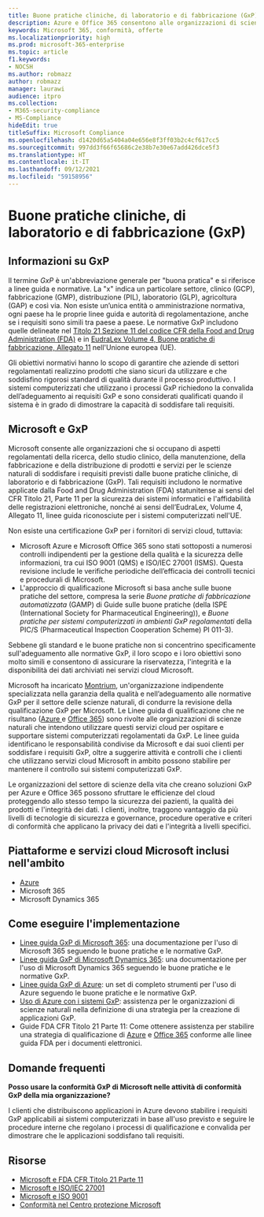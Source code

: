 ```yaml
---
title: Buone pratiche cliniche, di laboratorio e di fabbricazione (GxP)
description: Azure e Office 365 consentono alle organizzazioni di scienze della vita di soddisfare i requisiti normativi GxP.
keywords: Microsoft 365, conformità, offerte
ms.localizationpriority: high
ms.prod: microsoft-365-enterprise
ms.topic: article
f1.keywords:
- NOCSH
ms.author: robmazz
author: robmazz
manager: laurawi
audience: itpro
ms.collection:
- M365-security-compliance
- MS-Compliance
hideEdit: true
titleSuffix: Microsoft Compliance
ms.openlocfilehash: d1420d65a5404a04e656e8f3ff03b2c4cf617cc5
ms.sourcegitcommit: 997dd3f66f65686c2e38b7e30e67add426dce5f3
ms.translationtype: HT
ms.contentlocale: it-IT
ms.lasthandoff: 09/12/2021
ms.locfileid: "59158956"
---
```

# <a name="good-clinical-laboratory-and-manufacturing-practices-gxp"></a>Buone pratiche cliniche, di laboratorio e di fabbricazione (GxP)

## <a name="about-gxp"></a>Informazioni su GxP

Il termine *GxP* è un'abbreviazione generale per "buona pratica" e si riferisce a linee guida e normative. La "x" indica un particolare settore, clinico (GCP), fabbricazione (GMP), distribuzione (PIL), laboratorio (GLP), agricoltura (GAP) e così via. Non esiste un’unica entità o amministrazione normativa, ogni paese ha le proprie linee guida e autorità di regolamentazione, anche se i requisiti sono simili tra paese a paese. Le normative GxP includono quelle delineate nel [Titolo 21 Sezione 11 del codice CFR della Food and Drug Administration (FDA)](https://aka.ms/FDA-CFR) e in [EudraLex Volume 4, Buone pratiche di fabbricazione, Allegato 11](https://ec.europa.eu/health/documents/eudralex/vol-4_en) nell'Unione europea (UE).

Gli obiettivi normativi hanno lo scopo di garantire che aziende di settori regolamentati realizzino prodotti che siano sicuri da utilizzare e che soddisfino rigorosi standard di qualità durante il processo produttivo. I sistemi computerizzati che utilizzano i processi GxP richiedono la convalida dell’adeguamento ai requisiti GxP e sono considerati qualificati quando il sistema è in grado di dimostrare la capacità di soddisfare tali requisiti.

## <a name="microsoft-and-gxp"></a>Microsoft e GxP

Microsoft consente alle organizzazioni che si occupano di aspetti regolamentati della ricerca, dello studio clinico, della manutenzione, della fabbricazione e della distribuzione di prodotti e servizi per le scienze naturali di soddisfare i requisiti previsti dalle buone pratiche cliniche, di laboratorio e di fabbricazione (GxP). Tali requisiti includono le normative applicate dalla Food and Drug Administration (FDA) statunitense ai sensi del CFR Titolo 21, Parte 11 per la sicurezza dei sistemi informatici e l'affidabilità delle registrazioni elettroniche, nonché ai sensi dell’EudraLex, Volume 4, Allegato 11, linee guida riconosciute per i sistemi computerizzati nell'UE.

Non esiste una certificazione GxP per i fornitori di servizi cloud, tuttavia:

- Microsoft Azure e Microsoft Office 365 sono stati sottoposti a numerosi controlli indipendenti per la gestione della qualità e la sicurezza delle informazioni, tra cui ISO 9001 (QMS) e ISO/IEC 27001 (ISMS). Questa revisione include le verifiche periodiche dell’efficacia dei controlli tecnici e procedurali di Microsoft.
- L'approccio di qualificazione Microsoft si basa anche sulle buone pratiche del settore, compresa la serie *Buone pratiche di fabbricazione automatizzata* (GAMP) di Guide sulle buone pratiche (della ISPE (International Society for Pharmaceutical Engineering)), e *Buone pratiche per sistemi computerizzati in ambienti GxP regolamentati* della PIC/S (Pharmaceutical Inspection Cooperation Scheme) PI 011-3).

Sebbene gli standard e le buone pratiche non si concentrino specificamente sull'adeguamento alle normative GxP, il loro scopo e i loro obiettivi sono molto simili e consentono di assicurare la riservatezza, l'integrità e la disponibilità dei dati archiviati nei servizi cloud Microsoft.

Microsoft ha incaricato [Montrium](https://www.montrium.com/), un'organizzazione indipendente specializzata nella garanzia della qualità e nell’adeguamento alle normative GxP per il settore delle scienze naturali, di condurre la revisione della qualificazione GxP per Microsoft. Le Linee guida di qualificazione che ne risultano ([Azure ](https://aka.ms/gxpcompliance) e [Office 365](https://aka.ms/o365-qualification-guideline)) sono rivolte alle organizzazioni di scienze naturali che intendono utilizzare questi servizi cloud per ospitare e supportare sistemi computerizzati regolamentati da GxP. Le linee guida identificano le responsabilità condivise da Microsoft e dai suoi clienti per soddisfare i requisiti GxP, oltre a suggerire attività e controlli che i clienti che utilizzano servizi cloud Microsoft in ambito possono stabilire per mantenere il controllo sui sistemi computerizzati GxP.

Le organizzazioni del settore di scienze della vita che creano soluzioni GxP per Azure e Office 365 possono sfruttare le efficienze del cloud proteggendo allo stesso tempo la sicurezza dei pazienti, la qualità dei prodotti e l'integrità dei dati. I clienti, inoltre, traggono vantaggio da più livelli di tecnologie di sicurezza e governance, procedure operative e criteri di conformità che applicano la privacy dei dati e l'integrità a livelli specifici.

## <a name="microsoft-in-scope-cloud-platforms--services"></a>Piattaforme e servizi cloud Microsoft inclusi nell'ambito

- [Azure](https://aka.ms/AzureCompliance)
- Microsoft 365
- Microsoft Dynamics 365

## <a name="how-to-implement"></a>Come eseguire l'implementazione

- [Linee guida GxP di Microsoft 365](../downloads/microsoft-365-gxp-guidelines-july-2020.pdf): una documentazione per l'uso di Microsoft 365 seguendo le buone pratiche e le normative GxP.
- [Linee guida GxP di Microsoft Dynamics 365](https://servicetrust.microsoft.com/ViewPage/MSComplianceGuide?command=Download&downloadType=Document&downloadId=fb579b09-0874-4197-a97e-a25992383482&docTab=4ce99610-c9c0-11e7-8c2c-f908a777fa4d_Compliance_Guides): una documentazione per l'uso di Microsoft Dynamics 365 seguendo le buone pratiche e le normative GxP.
- [Linee guida GxP di Azure](https://aka.ms/gxpcompliance): un set di completo strumenti per l'uso di Azure seguendo le buone pratiche e le normative GxP.
- [Uso di Azure con i sistemi GxP](https://aka.ms/GXP-Azure-Strategies): assistenza per le organizzazioni di scienze naturali nella definizione di una strategia per la creazione di applicazioni GxP. 
- Guide FDA CFR Titolo 21 Parte 11: Come ottenere assistenza per stabilire una strategia di qualificazione di [Azure](https://aka.ms/Azure-FDA-Guidelines) e [Office 365](https://aka.ms/o365-qualification-guideline) conforme alle linee guida FDA per i documenti elettronici.

## <a name="frequently-asked-questions"></a>Domande frequenti

**Posso usare la conformità GxP di Microsoft nelle attività di conformità GxP della mia organizzazione?**

I clienti che distribuiscono applicazioni in Azure devono stabilire i requisiti GxP applicabili ai sistemi computerizzati in base all'uso previsto e seguire le procedure interne che regolano i processi di qualificazione e convalida per dimostrare che le applicazioni soddisfano tali requisiti.

## <a name="resources"></a>Risorse

- [Microsoft e FDA CFR Titolo 21 Parte 11](offering-fda-cfr-title-21-part-11.md)
- [Microsoft e ISO/IEC 27001](offering-iso-27001.md)
- [Microsoft e ISO 9001](offering-iso-9001.md)
- [Conformità nel Centro protezione Microsoft](https://www.microsoft.com/trust-center/compliance/compliance-overview)
